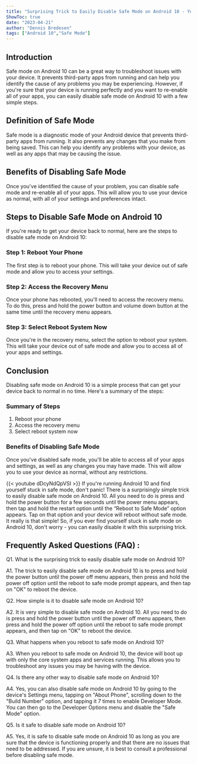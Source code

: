 ```yaml
---
title: "Surprising Trick to Easily Disable Safe Mode on Android 10 - You Won't Believe How Simple It Is!"
ShowToc: true 
date: "2023-04-21"
author: "Dennis Bredesen" 
tags: ["Android 10","Safe Mode"]
---
```

## Introduction
Safe mode on Android 10 can be a great way to troubleshoot issues with your device. It prevents third-party apps from running and can help you identify the cause of any problems you may be experiencing. However, if you're sure that your device is running perfectly and you want to re-enable all of your apps, you can easily disable safe mode on Android 10 with a few simple steps.

## Definition of Safe Mode
Safe mode is a diagnostic mode of your Android device that prevents third-party apps from running. It also prevents any changes that you make from being saved. This can help you identify any problems with your device, as well as any apps that may be causing the issue.

## Benefits of Disabling Safe Mode
Once you've identified the cause of your problem, you can disable safe mode and re-enable all of your apps. This will allow you to use your device as normal, with all of your settings and preferences intact.

## Steps to Disable Safe Mode on Android 10
If you're ready to get your device back to normal, here are the steps to disable safe mode on Android 10:

### Step 1: Reboot Your Phone
The first step is to reboot your phone. This will take your device out of safe mode and allow you to access your settings.

### Step 2: Access the Recovery Menu
Once your phone has rebooted, you'll need to access the recovery menu. To do this, press and hold the power button and volume down button at the same time until the recovery menu appears.

### Step 3: Select Reboot System Now
Once you're in the recovery menu, select the option to reboot your system. This will take your device out of safe mode and allow you to access all of your apps and settings.

## Conclusion
Disabling safe mode on Android 10 is a simple process that can get your device back to normal in no time. Here's a summary of the steps:

### Summary of Steps
1. Reboot your phone
2. Access the recovery menu
3. Select reboot system now

### Benefits of Disabling Safe Mode
Once you've disabled safe mode, you'll be able to access all of your apps and settings, as well as any changes you may have made. This will allow you to use your device as normal, without any restrictions.

{{< youtube dDcyNdQpVSI >}} 
If you're running Android 10 and find yourself stuck in safe mode, don't panic! There is a surprisingly simple trick to easily disable safe mode on Android 10. All you need to do is press and hold the power button for a few seconds until the power menu appears, then tap and hold the restart option until the “Reboot to Safe Mode” option appears. Tap on that option and your device will reboot without safe mode. It really is that simple! So, if you ever find yourself stuck in safe mode on Android 10, don't worry - you can easily disable it with this surprising trick.

## Frequently Asked Questions (FAQ) :
Q1. What is the surprising trick to easily disable safe mode on Android 10?

A1. The trick to easily disable safe mode on Android 10 is to press and hold the power button until the power off menu appears, then press and hold the power off option until the reboot to safe mode prompt appears, and then tap on "OK" to reboot the device.

Q2. How simple is it to disable safe mode on Android 10?

A2. It is very simple to disable safe mode on Android 10. All you need to do is press and hold the power button until the power off menu appears, then press and hold the power off option until the reboot to safe mode prompt appears, and then tap on "OK" to reboot the device.

Q3. What happens when you reboot to safe mode on Android 10?

A3. When you reboot to safe mode on Android 10, the device will boot up with only the core system apps and services running. This allows you to troubleshoot any issues you may be having with the device.

Q4. Is there any other way to disable safe mode on Android 10?

A4. Yes, you can also disable safe mode on Android 10 by going to the device's Settings menu, tapping on "About Phone", scrolling down to the "Build Number" option, and tapping it 7 times to enable Developer Mode. You can then go to the Developer Options menu and disable the "Safe Mode" option.

Q5. Is it safe to disable safe mode on Android 10?

A5. Yes, it is safe to disable safe mode on Android 10 as long as you are sure that the device is functioning properly and that there are no issues that need to be addressed. If you are unsure, it is best to consult a professional before disabling safe mode.


